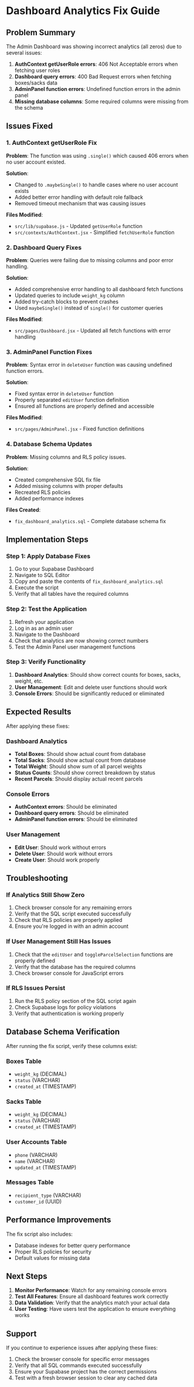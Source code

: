 # Dashboard Analytics Fix Guide

## Problem Summary
The Admin Dashboard was showing incorrect analytics (all zeros) due to several issues:
1. **AuthContext getUserRole errors**: 406 Not Acceptable errors when fetching user roles
2. **Dashboard query errors**: 400 Bad Request errors when fetching boxes/sacks data
3. **AdminPanel function errors**: Undefined function errors in the admin panel
4. **Missing database columns**: Some required columns were missing from the schema

## Issues Fixed

### 1. AuthContext getUserRole Fix
**Problem**: The function was using `.single()` which caused 406 errors when no user account existed.

**Solution**: 
- Changed to `.maybeSingle()` to handle cases where no user account exists
- Added better error handling with default role fallback
- Removed timeout mechanism that was causing issues

**Files Modified**:
- `src/lib/supabase.js` - Updated `getUserRole` function
- `src/contexts/AuthContext.jsx` - Simplified `fetchUserRole` function

### 2. Dashboard Query Fixes
**Problem**: Queries were failing due to missing columns and poor error handling.

**Solution**:
- Added comprehensive error handling to all dashboard fetch functions
- Updated queries to include `weight_kg` column
- Added try-catch blocks to prevent crashes
- Used `maybeSingle()` instead of `single()` for customer queries

**Files Modified**:
- `src/pages/Dashboard.jsx` - Updated all fetch functions with error handling

### 3. AdminPanel Function Fixes
**Problem**: Syntax error in `deleteUser` function was causing undefined function errors.

**Solution**:
- Fixed syntax error in `deleteUser` function
- Properly separated `editUser` function definition
- Ensured all functions are properly defined and accessible

**Files Modified**:
- `src/pages/AdminPanel.jsx` - Fixed function definitions

### 4. Database Schema Updates
**Problem**: Missing columns and RLS policy issues.

**Solution**:
- Created comprehensive SQL fix file
- Added missing columns with proper defaults
- Recreated RLS policies
- Added performance indexes

**Files Created**:
- `fix_dashboard_analytics.sql` - Complete database schema fix

## Implementation Steps

### Step 1: Apply Database Fixes
1. Go to your Supabase Dashboard
2. Navigate to SQL Editor
3. Copy and paste the contents of `fix_dashboard_analytics.sql`
4. Execute the script
5. Verify that all tables have the required columns

### Step 2: Test the Application
1. Refresh your application
2. Log in as an admin user
3. Navigate to the Dashboard
4. Check that analytics are now showing correct numbers
5. Test the Admin Panel user management functions

### Step 3: Verify Functionality
1. **Dashboard Analytics**: Should show correct counts for boxes, sacks, weight, etc.
2. **User Management**: Edit and delete user functions should work
3. **Console Errors**: Should be significantly reduced or eliminated

## Expected Results

After applying these fixes:

### Dashboard Analytics
- **Total Boxes**: Should show actual count from database
- **Total Sacks**: Should show actual count from database  
- **Total Weight**: Should show sum of all parcel weights
- **Status Counts**: Should show correct breakdown by status
- **Recent Parcels**: Should display actual recent parcels

### Console Errors
- **AuthContext errors**: Should be eliminated
- **Dashboard query errors**: Should be eliminated
- **AdminPanel function errors**: Should be eliminated

### User Management
- **Edit User**: Should work without errors
- **Delete User**: Should work without errors
- **Create User**: Should work properly

## Troubleshooting

### If Analytics Still Show Zero
1. Check browser console for any remaining errors
2. Verify that the SQL script executed successfully
3. Check that RLS policies are properly applied
4. Ensure you're logged in with an admin account

### If User Management Still Has Issues
1. Check that the `editUser` and `toggleParcelSelection` functions are properly defined
2. Verify that the database has the required columns
3. Check browser console for JavaScript errors

### If RLS Issues Persist
1. Run the RLS policy section of the SQL script again
2. Check Supabase logs for policy violations
3. Verify that authentication is working properly

## Database Schema Verification

After running the fix script, verify these columns exist:

### Boxes Table
- `weight_kg` (DECIMAL)
- `status` (VARCHAR)
- `created_at` (TIMESTAMP)

### Sacks Table  
- `weight_kg` (DECIMAL)
- `status` (VARCHAR)
- `created_at` (TIMESTAMP)

### User Accounts Table
- `phone` (VARCHAR)
- `name` (VARCHAR)
- `updated_at` (TIMESTAMP)

### Messages Table
- `recipient_type` (VARCHAR)
- `customer_id` (UUID)

## Performance Improvements

The fix script also includes:
- Database indexes for better query performance
- Proper RLS policies for security
- Default values for missing data

## Next Steps

1. **Monitor Performance**: Watch for any remaining console errors
2. **Test All Features**: Ensure all dashboard features work correctly
3. **Data Validation**: Verify that the analytics match your actual data
4. **User Testing**: Have users test the application to ensure everything works

## Support

If you continue to experience issues after applying these fixes:
1. Check the browser console for specific error messages
2. Verify that all SQL commands executed successfully
3. Ensure your Supabase project has the correct permissions
4. Test with a fresh browser session to clear any cached data 